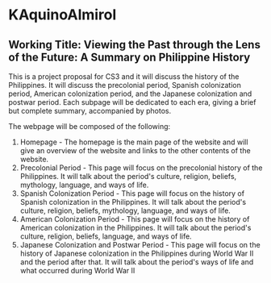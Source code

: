 # KAquinoAlmirol
## Working Title: Viewing the Past through the Lens of the Future: A Summary on Philippine History
This is a project proposal for CS3 and it will discuss the history of the Philippines. It will discuss the precolonial period, Spanish colonization period, American colonization period, and the Japanese colonization and postwar period. Each subpage will be dedicated to each era, giving a brief but complete summary, accompanied by photos. 

The webpage will be composed of the following: 

1. Homepage - The homepage is the main page of the website and will give an overview of the website and links to the other contents of the website. 
2. Precolonial Period - This page will focus on the precolonial history of the Philippines. It will talk about the period's culture, religion, beliefs, mythology, language, and ways of life. 
3. Spanish Colonization Period - This page will focus on the history of Spanish colonization in the Philippines. It will talk about the period's culture, religion, beliefs, mythology, language, and ways of life. 
4. American Colonization Period - This page will focus on the history of American colonization in the Philippines. It will talk about the period's culture, religion, beliefs, language, and ways of life. 
5. Japanese Colonization and Postwar Period - This page will focus on the history of Japanese colonization in the Philippines during World War II and the period after that. It will talk about the period's ways of life and what occurred during World War II
